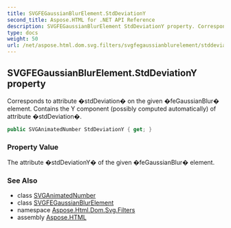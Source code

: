 ```yaml
---
title: SVGFEGaussianBlurElement.StdDeviationY
second_title: Aspose.HTML for .NET API Reference
description: SVGFEGaussianBlurElement StdDeviationY property. Corresponds to attribute stdDeviation on the given feGaussianBlur element. Contains the Y component possibly computed automatically of attribute stdDeviation
type: docs
weight: 50
url: /net/aspose.html.dom.svg.filters/svgfegaussianblurelement/stddeviationy/
---
```

## SVGFEGaussianBlurElement.StdDeviationY property

Corresponds to attribute �stdDeviation� on the given �feGaussianBlur� element. Contains the Y component (possibly computed automatically) of attribute �stdDeviation�.

```csharp
public SVGAnimatedNumber StdDeviationY { get; }
```

### Property Value

The attribute �stdDeviationY� of the given �feGaussianBlur� element.

### See Also

* class [SVGAnimatedNumber](../../../aspose.html.dom.svg.datatypes/svganimatednumber/)
* class [SVGFEGaussianBlurElement](../)
* namespace [Aspose.Html.Dom.Svg.Filters](../../../aspose.html.dom.svg.filters/)
* assembly [Aspose.HTML](../../../)
